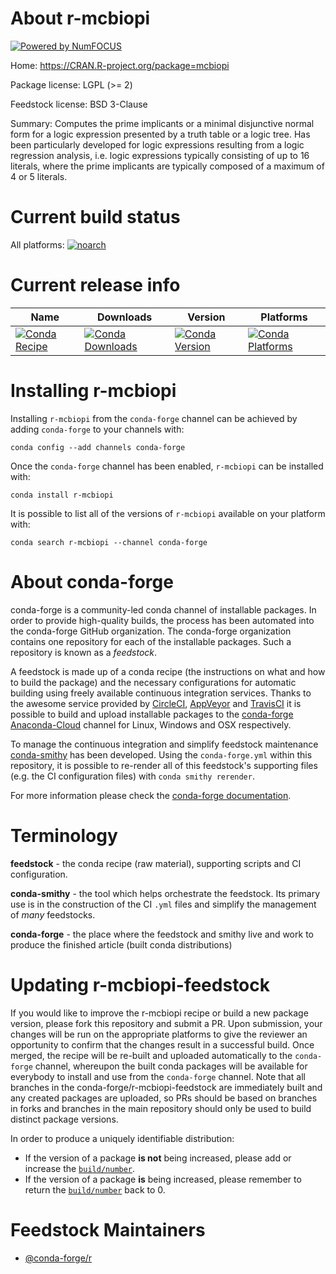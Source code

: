 About r-mcbiopi
===============

[![Powered by NumFOCUS](https://img.shields.io/badge/powered%20by-NumFOCUS-orange.svg?style=flat&colorA=E1523D&colorB=007D8A)](http://numfocus.org)

Home: https://CRAN.R-project.org/package=mcbiopi

Package license: LGPL (>= 2)

Feedstock license: BSD 3-Clause

Summary: Computes the prime implicants or a minimal disjunctive normal form for a logic expression presented by a truth table or a logic tree. Has been particularly  developed for logic expressions resulting from a logic regression analysis, i.e. logic expressions typically consisting of up to 16 literals, where the prime implicants  are typically composed of a maximum of 4 or 5 literals.



Current build status
====================

All platforms:
[![noarch](https://img.shields.io/circleci/project/github/conda-forge/r-mcbiopi-feedstock/master.svg?label=noarch)](https://circleci.com/gh/conda-forge/r-mcbiopi-feedstock)

Current release info
====================

| Name | Downloads | Version | Platforms |
| --- | --- | --- | --- |
| [![Conda Recipe](https://img.shields.io/badge/recipe-r--mcbiopi-green.svg)](https://anaconda.org/conda-forge/r-mcbiopi) | [![Conda Downloads](https://img.shields.io/conda/dn/conda-forge/r-mcbiopi.svg)](https://anaconda.org/conda-forge/r-mcbiopi) | [![Conda Version](https://img.shields.io/conda/vn/conda-forge/r-mcbiopi.svg)](https://anaconda.org/conda-forge/r-mcbiopi) | [![Conda Platforms](https://img.shields.io/conda/pn/conda-forge/r-mcbiopi.svg)](https://anaconda.org/conda-forge/r-mcbiopi) |

Installing r-mcbiopi
====================

Installing `r-mcbiopi` from the `conda-forge` channel can be achieved by adding `conda-forge` to your channels with:

```
conda config --add channels conda-forge
```

Once the `conda-forge` channel has been enabled, `r-mcbiopi` can be installed with:

```
conda install r-mcbiopi
```

It is possible to list all of the versions of `r-mcbiopi` available on your platform with:

```
conda search r-mcbiopi --channel conda-forge
```


About conda-forge
=================

conda-forge is a community-led conda channel of installable packages.
In order to provide high-quality builds, the process has been automated into the
conda-forge GitHub organization. The conda-forge organization contains one repository
for each of the installable packages. Such a repository is known as a *feedstock*.

A feedstock is made up of a conda recipe (the instructions on what and how to build
the package) and the necessary configurations for automatic building using freely
available continuous integration services. Thanks to the awesome service provided by
[CircleCI](https://circleci.com/), [AppVeyor](https://www.appveyor.com/)
and [TravisCI](https://travis-ci.org/) it is possible to build and upload installable
packages to the [conda-forge](https://anaconda.org/conda-forge)
[Anaconda-Cloud](https://anaconda.org/) channel for Linux, Windows and OSX respectively.

To manage the continuous integration and simplify feedstock maintenance
[conda-smithy](https://github.com/conda-forge/conda-smithy) has been developed.
Using the ``conda-forge.yml`` within this repository, it is possible to re-render all of
this feedstock's supporting files (e.g. the CI configuration files) with ``conda smithy rerender``.

For more information please check the [conda-forge documentation](https://conda-forge.org/docs/).

Terminology
===========

**feedstock** - the conda recipe (raw material), supporting scripts and CI configuration.

**conda-smithy** - the tool which helps orchestrate the feedstock.
                   Its primary use is in the construction of the CI ``.yml`` files
                   and simplify the management of *many* feedstocks.

**conda-forge** - the place where the feedstock and smithy live and work to
                  produce the finished article (built conda distributions)


Updating r-mcbiopi-feedstock
============================

If you would like to improve the r-mcbiopi recipe or build a new
package version, please fork this repository and submit a PR. Upon submission,
your changes will be run on the appropriate platforms to give the reviewer an
opportunity to confirm that the changes result in a successful build. Once
merged, the recipe will be re-built and uploaded automatically to the
`conda-forge` channel, whereupon the built conda packages will be available for
everybody to install and use from the `conda-forge` channel.
Note that all branches in the conda-forge/r-mcbiopi-feedstock are
immediately built and any created packages are uploaded, so PRs should be based
on branches in forks and branches in the main repository should only be used to
build distinct package versions.

In order to produce a uniquely identifiable distribution:
 * If the version of a package **is not** being increased, please add or increase
   the [``build/number``](https://conda.io/docs/user-guide/tasks/build-packages/define-metadata.html#build-number-and-string).
 * If the version of a package **is** being increased, please remember to return
   the [``build/number``](https://conda.io/docs/user-guide/tasks/build-packages/define-metadata.html#build-number-and-string)
   back to 0.

Feedstock Maintainers
=====================

* [@conda-forge/r](https://github.com/conda-forge/r/)

